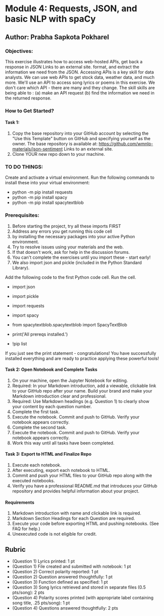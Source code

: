 # Module 4: Requests, JSON, and basic NLP with spaCy

## Author: Prabha Sapkota Pokharel

### Objectives:
This exercise illustrates how to access web-hosted APIs, get back a response in JSON Links to an external site. format, and extract the information we need from the JSON. Accessing APIs is a key skill for data analysts. We can use web APIs to get stock data, weather data, and much more. We'll use an API to access song lyrics or poems in this exercise. We don't care which API - there are many and they change. The skill skills are being able to :
(a) make an API request 
(b) find the information we need in the returned response. 

### How to Get Started?
#### Task 1:
1. Copy the base repository into your GitHub account by selecting the "Use this Template" button on GitHub and specifying yourself as the owner.  The base repository is available at: https://github.com/wmnlp-materials/json-sentiment Links to an external site.
2. Clone YOUR new repo down to your machine.

### TO DO THINGS:
Create and activate a virtual environment. Run the following commands to install these into your virtual environment:

* python -m pip install requests
* python -m pip install spacy
* python -m pip install spacytextblob

### Prerequisites:
1. Before starting the project, try all these imports FIRST
2. Address any errors you get running this code cell 
3. by installing the necessary packages into your active Python environment.
4. Try to resolve issues using your materials and the web.
5. If that doesn't work, ask for help in the discussion forums.
6. You can't complete the exercises until you import these - start early! 
7. We also import json and pickle (included in the Python Standard Library).

Add the following code to the first Python code cell. Run the cell. 

* import json
* import pickle

* import requests
* import spacy
* from spacytextblob.spacytextblob import SpacyTextBlob

* print('All prereqs installed.')
* !pip list

If you just see the print statement - congratulations! You have successfully installed everything and are ready to practice applying these powerful tools!

#### Task 2: Open Notebook and Complete Tasks 

1. On your machine, open the Jupyter Notebook for editing. 
2. Required: In your Markdown introduction, add a viewable, clickable link to your GitHub repo after your name. Build your brand and make your Markdown introduction clear and professional. 
3. Required: Use Markdown headings  (e.g. Question 1) to clearly show your content by each question number. 
4. Complete the first task.
5. Execute the notebook. Commit and push to GitHub. Verify your notebook appears correctly.
6. Complete the second task.
7. Execute the notebook. Commit and push to GitHub. Verify your notebook appears correctly.
8. Work this way until all tasks have been completed. 

#### Task 3: Export to HTML and Finalize Repo

1. Execute each notebook.
2. After executing, export each notebook to HTML.
3. Commit and push your HTML files to your GitHub repo along with the executed notebooks. 
4. Verify you have a professional README.md that introduces your GitHub repository and provides helpful information about your project.

#### Requirements

1. Markdown introduction with name and clickable link is required.
2. Markdown Section Headings for each Question are required. 
3. Execute your code before exporting HTML and pushing notebooks. (See FAQ for help.)
4. Unexecuted code is not eligible for credit.

## Rubric

* (Question 1) Lyrics printed: 1 pt
* (Question 1) File created and submitted with notebook: 1 pt
* (Question 2) Correct polarity reported: 1 pt
* (Question 2) Question answered thoughtfully: 1 pt
* (Question 3) Function defined as specified: 1 pt
* (Question 3) Song lyrics retrieved and stored in separate files (0.5 pts/song): 2 pts
* (Question 4) Polarity scores printed (with appropriate label containing song title, .25 pts/song): 1 pt
* (Question 4) Questions answered thoughtfully: 2 pts
